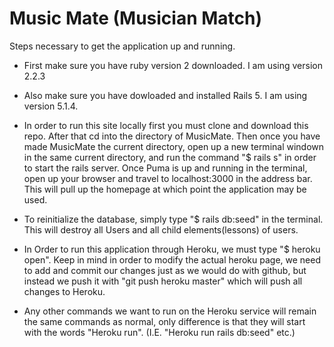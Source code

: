 # Music Mate (Musician Match)
Steps necessary to get the
application up and running.


* First make sure you have ruby version 2 downloaded. I am using version 2.2.3

* Also make sure you have dowloaded and installed Rails 5. I am using version 5.1.4.

* In order to run this site locally first you must clone and download this repo. After that cd into the directory of MusicMate. Then once you have made MusicMate the current directory, open up a new terminal windown in the same current directory, and run the command "$ rails s" in order to start the rails server.  Once Puma is up and running in the terminal, open up your browser and travel to localhost:3000 in the address bar. This will pull up the homepage at which point the application may be used. 


* To reinitialize the database, simply type "$ rails db:seed" in the terminal. This will destroy all Users and all child elements(lessons) of users.

* In Order to run this application through Heroku, we must type "$ heroku open". Keep in mind in order to modify the actual heroku page, we need to add and commit our changes just as we would do with github, but instead we push it with "git push heroku master" which will push all changes to Heroku. 

* Any other commands we want to run on the Heroku service will remain the same commands as normal, only difference is that they will start with the words "Heroku run". (I.E. "Heroku run rails db:seed" etc.)


